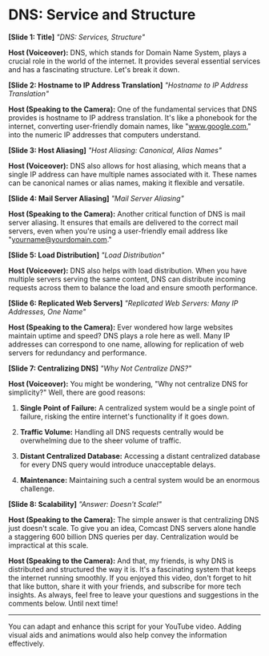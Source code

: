 # DNS: Service and Structure

**[Slide 1: Title]**
*"DNS: Services, Structure"*

**Host (Voiceover):** DNS, which stands for Domain Name System, plays a crucial role in the world of the internet. It provides several essential services and has a fascinating structure. Let's break it down.

**[Slide 2: Hostname to IP Address Translation]**
*"Hostname to IP Address Translation"*

**Host (Speaking to the Camera):** One of the fundamental services that DNS provides is hostname to IP address translation. It's like a phonebook for the internet, converting user-friendly domain names, like "www.google.com," into the numeric IP addresses that computers understand.

**[Slide 3: Host Aliasing]**
*"Host Aliasing: Canonical, Alias Names"*

**Host (Voiceover):** DNS also allows for host aliasing, which means that a single IP address can have multiple names associated with it. These names can be canonical names or alias names, making it flexible and versatile.

**[Slide 4: Mail Server Aliasing]**
*"Mail Server Aliasing"*

**Host (Speaking to the Camera):** Another critical function of DNS is mail server aliasing. It ensures that emails are delivered to the correct mail servers, even when you're using a user-friendly email address like "yourname@yourdomain.com."

**[Slide 5: Load Distribution]**
*"Load Distribution"*

**Host (Voiceover):** DNS also helps with load distribution. When you have multiple servers serving the same content, DNS can distribute incoming requests across them to balance the load and ensure smooth performance.

**[Slide 6: Replicated Web Servers]**
*"Replicated Web Servers: Many IP Addresses, One Name"*

**Host (Speaking to the Camera):** Ever wondered how large websites maintain uptime and speed? DNS plays a role here as well. Many IP addresses can correspond to one name, allowing for replication of web servers for redundancy and performance.

**[Slide 7: Centralizing DNS]**
*"Why Not Centralize DNS?"*

**Host (Voiceover):** You might be wondering, "Why not centralize DNS for simplicity?" Well, there are good reasons:

1. **Single Point of Failure:** A centralized system would be a single point of failure, risking the entire internet's functionality if it goes down.

2. **Traffic Volume:** Handling all DNS requests centrally would be overwhelming due to the sheer volume of traffic.

3. **Distant Centralized Database:** Accessing a distant centralized database for every DNS query would introduce unacceptable delays.

4. **Maintenance:** Maintaining such a central system would be an enormous challenge.

**[Slide 8: Scalability]**
*"Answer: Doesn't Scale!"*

**Host (Speaking to the Camera):** The simple answer is that centralizing DNS just doesn't scale. To give you an idea, Comcast DNS servers alone handle a staggering 600 billion DNS queries per day. Centralization would be impractical at this scale.


**Host (Speaking to the Camera):** And that, my friends, is why DNS is distributed and structured the way it is. It's a fascinating system that keeps the internet running smoothly. If you enjoyed this video, don't forget to hit that like button, share it with your friends, and subscribe for more tech insights. As always, feel free to leave your questions and suggestions in the comments below. Until next time!

---

You can adapt and enhance this script for your YouTube video. Adding visual aids and animations would also help convey the information effectively.
